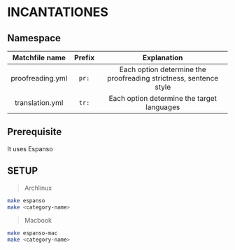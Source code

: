 # INCANTATIONES
## Namespace
| Matchfile name | Prefix | Explanation |
|:---:|:---:|:---:|
|proofreading.yml|`pr:`|Each option determine the proofreading strictness, sentence style|
|translation.yml|`tr:`|Each option determine the target languages|

## Prerequisite
It uses Espanso

## SETUP
> Archlinux
```sh
make espanso
make <category-name>
```
> Macbook
```sh
make espanso-mac
make <category-name>
```
